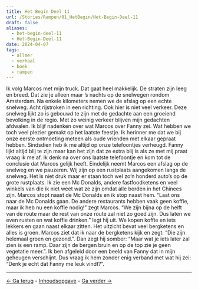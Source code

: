 ```yaml
---
title: Het Begin Deel 11
url: /Stories/Rampen/01_HetBegin/Het-Begin-Deel-11
draft: false
aliases:
  - het-begin-deel-11
  - Het-Begin-Deel-11
date: 2024-04-07
tags:
  - allmer
  - verhaal
  - boek
  - rampen
---
```


Ik volg Marcos met mijn truck. Dat gaat heel makkelijk. De straten zijn leeg en breed. Dat zie je alleen maar ’s nachts op de snelwegen rondom Amsterdam. Na enkele kilometers nemen we de afslag op een echte snelweg. Acht rijstroken in een richting. Ook hier is niet veel verkeer. Deze snelweg lijkt zo is gebouwd te zijn met de gedachte aan een groeiend bevolking in de regio. Met zo weinig verkeer blijven mijn gedachten afdwalen. Ik blijf nadenken over wat Marcos over Fanny zei. Wat hebben we toch veel plezier gemakt op het laatste feestje. Ik herinner me dat we bij onze eerste ontmoeting meteen als oude vrienden met elkaar gepraat hebben. Sindsdien heb ik me altijd op onze telefoontjes verheugd. Fanny lijkt altijd blij te zijn maar kan het zijn dat ze extra blij is als ze met mij praat vraag ik me af. Ik denk na over ons laatste telefoontje en kom tot de conclusie dat Marcos gelijk heeft. Eindelijk neemt Marcos een afslag op de snelweg en we pauzeren. Wij zijn op een rustplaats aangekomen langs de snelweg. Het is niet druk maar er staan toch wel zo’n honderd auto’s op de grote rustplaats. Ik zie een Mc Donalds, andere fastfoodketens en veel winkels van die ik niet weet wat ze zijn omdat alle borden in het Chinees zijn. Marcos stopt naast de Mc Donalds en ik stop naast hem. “Laat ons naar de Mc Donalds gaan. De andere restaurants hebben vaak geen koffie, maar ik heb nu een koffie nodig!” zegt Marcos. “We zijn bijna op de helft van de route maar de rest van onze route zal niet zo goed zijn. Dus laten we even rusten en wat koffie drinken.” legt hij uit. We kopen koffie en iets lekkers en gaan naast elkaar zitten. Het uitzicht bevat veel bergketens en alles is groen. Marcos ziet dat ik naar de bergketens kijk en zegt: “Die zijn helemaal groen en gezond.”. Dan zegt hij somber: “Maar wat je iets later zal zien is een ramp. Daar zijn de bergen bruin en op de top zie je geen vegetatie meer.”. Ik ben afgeleid door een beeld van Fanny dat in mijn geheugen verschijnt. Dus vraag ik hem zonder enig verband met wat hij zei: “Denk je echt dat Fanny me leuk vindt?”.



<hr>

[<- Ga terug](het-begin-deel-10) - [Inhoudsopgave](inhoudsopgave-rampen) - [Ga verder ->](het-begin-deel-12)